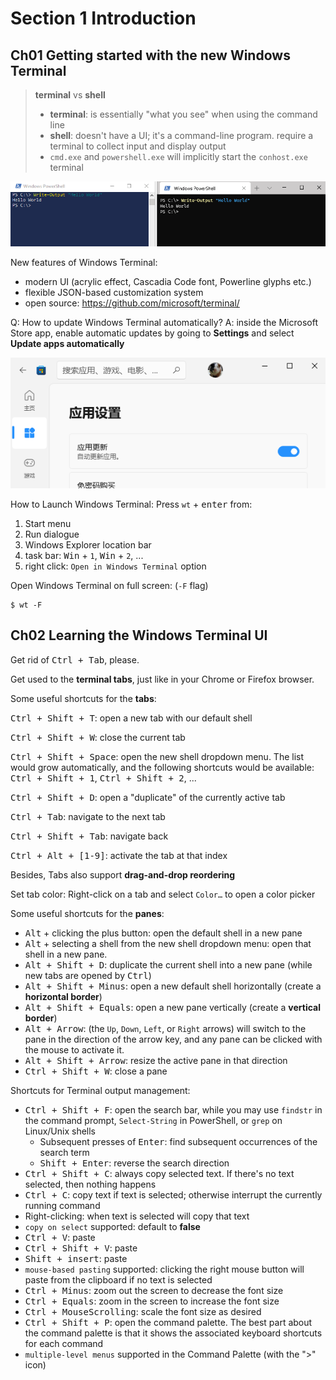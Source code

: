# Section 1 Introduction

## Ch01 Getting started with the new Windows Terminal

> **terminal** vs **shell**
>
> - **terminal**: is essentially "what you see" when using the command line
> - **shell**: doesn't have a UI; it's a command-line program. require a terminal to collect input and display output
> - `cmd.exe` and `powershell.exe` will implicitly start the `conhost.exe` terminal

![image-20211125231206874](./imgs\s1\s1c1-1.png)



New features of Windows Terminal:

- modern UI (acrylic effect, Cascadia Code font, Powerline glyphs etc.)
- flexible JSON-based customization system
- open source: https://github.com/microsoft/terminal/



Q: How to update Windows Terminal automatically?
A: inside the Microsoft Store app, enable automatic updates by going to **Settings** and select **Update apps automatically**

![image-20211125232913231](./imgs/s1/s1c1-2.png)





How to Launch Windows Terminal: Press `wt` + <kbd>enter</kbd> from:

1. Start menu
2. Run dialogue
3. Windows Explorer location bar
4. task bar: <kbd>Win</kbd> + `1`, <kbd>Win</kbd> + `2`, ...
5. right click: `Open in Windows Terminal` option



Open Windows Terminal on full screen: (`-F` flag)

```shell
$ wt -F
```





## Ch02 Learning the Windows Terminal UI

Get rid of <kbd>Ctrl + Tab</kbd>, please. 

Get used to the **terminal tabs**, just like in your Chrome or Firefox browser.



Some useful shortcuts for the **tabs**:

<kbd>Ctrl + Shift + T</kbd>: open a new tab with our default shell

<kbd>Ctrl + Shift + W</kbd>: close the current tab

<kbd>Ctrl + Shift + Space</kbd>: open the new shell dropdown menu. The list would grow automatically, and the following shortcuts would be available: <kbd>Ctrl + Shift + 1</kbd>, <kbd>Ctrl + Shift + 2</kbd>, ...

<kbd>Ctrl + Shift + D</kbd>: open a "duplicate" of the currently active tab

<kbd>Ctrl + Tab</kbd>: navigate to the next tab

<kbd>Ctrl + Shift + Tab</kbd>: navigate back

<kbd>Ctrl + Alt + [1-9]</kbd>: activate the tab at that index

Besides, Tabs also support **drag-and-drop reordering**



Set tab color: Right-click on a tab and select `Color…` to open a color picker



Some useful shortcuts for the **panes**:

- <kbd>Alt</kbd> + clicking the plus button: open the default shell in a new pane
- <kbd>Alt</kbd> + selecting a shell from the new shell dropdown menu: open that shell in a new pane.
- <kbd>Alt + Shift + D</kbd>: duplicate the current shell into a new pane (while new tabs are opened by <kbd>Ctrl</kbd>)
- <kbd>Alt + Shift + Minus</kbd>: open a new default shell horizontally (create a **horizontal border**)
- <kbd>Alt + Shift + Equals</kbd>: open a new pane vertically (create a **vertical border**)
- <kbd>Alt + Arrow</kbd>: (the `Up`, `Down`, `Left`, or `Right` arrows) will switch to the pane in the direction of the arrow key, and any pane can be clicked with the mouse to activate it.
- <kbd>Alt + Shift + Arrow</kbd>: resize the active pane in that direction
- <kbd>Ctrl + Shift + W</kbd>: close a pane





Shortcuts for Terminal output management:

- <kbd>Ctrl + Shift + F</kbd>: open the search bar, while you may use `findstr` in the command prompt, `Select-String` in PowerShell, or `grep` on Linux/Unix shells
  - Subsequent presses of <kbd>Enter</kbd>: find subsequent occurrences of the search term
  - <kbd>Shift + Enter</kbd>: reverse the search direction
- <kbd>Ctrl + Shift + C</kbd>: always copy selected text. If there's no text selected, then nothing happens
- <kbd>Ctrl + C</kbd>: copy text if text is selected; otherwise interrupt the currently running command
- Right-clicking: when text is selected will copy that text
- `copy on select`  supported: default to **false**
- <kbd>Ctrl + V</kbd>: paste
- <kbd>Ctrl + Shift + V</kbd>: paste
- <kbd>Shift + insert</kbd>: paste
- `mouse-based pasting` supported: clicking the right mouse button will paste from the clipboard if no text is selected
- <kbd>Ctrl + Minus</kbd>: zoom out the screen to decrease the font size
- <kbd>Ctrl + Equals</kbd>: zoom in the screen to increase the font size
- <kbd>Ctrl + MouseScrolling</kbd>: scale the font size as desired
- <kbd>Ctrl + Shift + P</kbd>: open the command palette. The best part about the command palette is that it shows the associated keyboard shortcuts for each command
- `multiple-level menus` supported in the Command Palette (with the ">" icon)